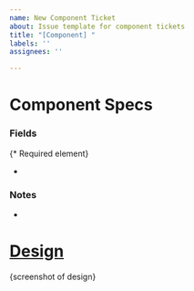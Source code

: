 ```yaml
---
name: New Component Ticket
about: Issue template for component tickets
title: "[Component] "
labels: ''
assignees: ''

---
```


# Component Specs
### Fields
{* Required element}

- 

### Notes

- 

# [Design](url)
{screenshot of design}
